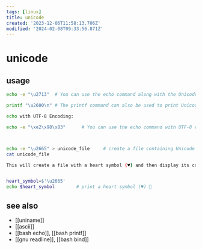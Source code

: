 ```yaml
---
tags: [linux]
title: unicode
created: '2023-12-06T11:58:13.706Z'
modified: '2024-02-08T09:33:56.871Z'
---
```


# unicode

## usage

```sh
echo -e "\u2713"  # You can use the echo command along with the Unicode sequence to display a Unicode character. For example: This command will print a checkmark (✔).

printf "\u2600\n" # The printf command can also be used to print Unicode characters. For example: This command will print a sun emoji (☀).

echo with UTF-8 Encoding:

echo -e "\xe2\x98\x83"      # You can use the echo command with UTF-8 encoded characters. For example: This command will print a snowman emoji (☃).



echo -e "\u2665" > unicode_file     # create a file containing Unicode characters
cat unicode_file

This will create a file with a heart symbol (♥) and then display its content using cat.


heart_symbol=$'\u2665'
echo $heart_symbol        # print a heart symbol (♥) 🍕


```

## see also

- [[uniname]]
- [[ascii]]
- [[bash echo]], [[bash printf]]
- [[gnu readline]], [[bash bind]]
